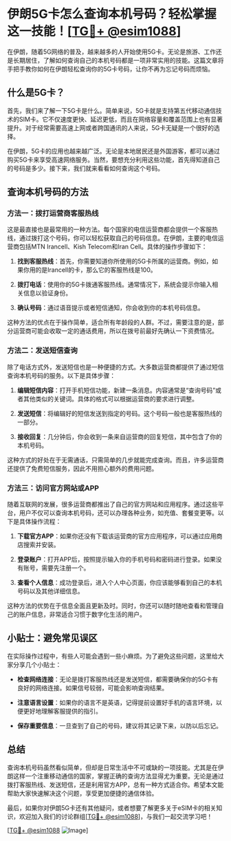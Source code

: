 # 伊朗5G卡怎么查询本机号码？轻松掌握这一技能！[[TG💪+ @esim1088](https://t.me/s/esim1088)]

在伊朗，随着5G网络的普及，越来越多的人开始使用5G卡。无论是旅游、工作还是长期居住，了解如何查询自己的本机号码都是一项非常实用的技能。这篇文章将手把手教你如何在伊朗轻松查询你的5G卡号码，让你不再为忘记号码而烦恼。

## 什么是5G卡？

首先，我们来了解一下5G卡是什么。简单来说，5G卡就是支持第五代移动通信技术的SIM卡。它不仅速度更快、延迟更低，而且在网络容量和覆盖范围上也有显著提升。对于经常需要高速上网或者跨国通讯的人来说，5G卡无疑是一个很好的选择。

在伊朗，5G卡的应用也越来越广泛。无论是本地居民还是外国游客，都可以通过购买5G卡来享受高速网络服务。当然，要想充分利用这些功能，首先得知道自己的号码是多少。接下来，我们就来看看如何查询这个号码。

## 查询本机号码的方法

### 方法一：拨打运营商客服热线

这是最直接也是最常用的一种方法。每个国家的电信运营商都会提供一个客服热线，通过拨打这个号码，你可以轻松获取自己的号码信息。在伊朗，主要的电信运营商包括MTN Irancell、Kish Telecom和Iran Cell。具体的操作步骤如下：

1. **找到客服热线**：首先，你需要知道你所使用的5G卡所属的运营商。例如，如果你用的是Irancell的卡，那么它的客服热线是100。
   
2. **拨打电话**：使用你的5G卡拨通客服热线。通常情况下，系统会提示你输入相关信息以验证身份。

3. **确认号码**：通过语音提示或者短信通知，你会收到你的本机号码信息。

这种方法的优点在于操作简单，适合所有年龄段的人群。不过，需要注意的是，部分运营商可能会收取一定的通话费用，所以在拨号前最好先确认一下资费情况。

### 方法二：发送短信查询

除了电话方式外，发送短信也是一种便捷的方式。大多数运营商都提供了通过短信查询本机号码的服务。以下是具体步骤：

1. **编辑短信内容**：打开手机短信功能，新建一条消息。内容通常是“查询号码”或者其他类似的关键词。具体的格式可以根据运营商的要求进行调整。

2. **发送短信**：将编辑好的短信发送到指定的号码。这个号码一般也是客服热线的一部分。

3. **接收回复**：几分钟后，你会收到一条来自运营商的回复短信，其中包含了你的本机号码。

这种方式的好处在于无需通话，只需简单的几步就能完成查询。而且，许多运营商还提供了免费短信服务，因此不用担心额外的费用问题。

### 方法三：访问官方网站或APP

随着互联网的发展，很多运营商都推出了自己的官方网站和应用程序。通过这些平台，用户不仅可以查询本机号码，还可以办理各种业务，如充值、套餐变更等。以下是具体操作流程：

1. **下载官方APP**：如果你还没有下载该运营商的官方应用程序，可以通过应用商店搜索并安装。

2. **登录账户**：打开APP后，按照提示输入你的手机号码和密码进行登录。如果没有账号，需要先注册一个。

3. **查看个人信息**：成功登录后，进入个人中心页面，你应该能够看到自己的本机号码以及其他详细信息。

这种方法的优势在于信息全面且更新及时。同时，你还可以随时随地查看和管理自己的账户信息，非常适合习惯于数字化生活的用户。

## 小贴士：避免常见误区

在实际操作过程中，有些人可能会遇到一些小麻烦。为了避免这些问题，这里给大家分享几个小贴士：

- **检查网络连接**：无论是拨打客服热线还是发送短信，都需要确保你的5G卡有良好的网络连接。如果信号较弱，可能会影响查询结果。

- **注意语言设置**：如果你的语言不是英语，记得提前设置好手机的语言环境，以便更好地理解客服提供的指引。

- **保存重要信息**：一旦查到了自己的号码，建议将其记录下来，以防以后忘记。

## 总结

查询本机号码虽然看似简单，但却是日常生活中不可或缺的一项技能。尤其是在伊朗这样一个注重移动通信的国家，掌握正确的查询方法显得尤为重要。无论是通过拨打客服热线、发送短信，还是利用官方APP，总有一种方式适合你。希望本文能帮助大家快速解决这个问题，享受更加便捷的通信体验。

最后，如果你对伊朗5G卡还有其他疑问，或者想要了解更多关于eSIM卡的相关知识，欢迎加入我们的讨论群组[[TG💪+ @esim1088](https://t.me/s/esim1088)]，与我们一起交流学习吧！

[[TG💪+ @esim1088](https://t.me/s/esim1088) ![Image](https://i.postimg.cc/4NQfJmqS/Snipaste-2025-05-13-00-14-12.png)]